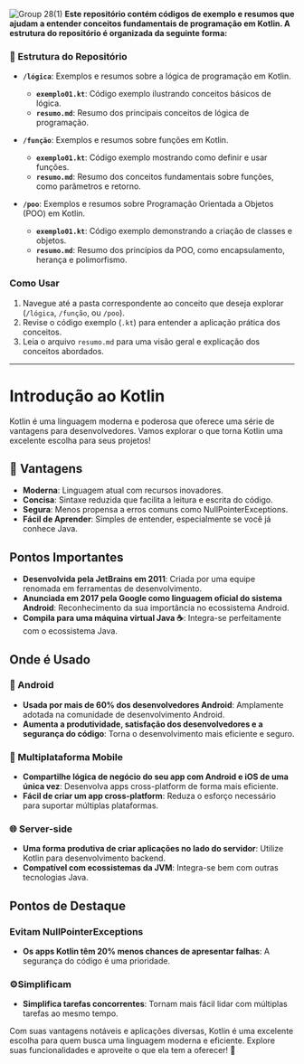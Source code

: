 ![Group 28(1)](https://github.com/user-attachments/assets/ef75ac83-08e2-4870-98e4-b2926b750fd4)
**Este repositório contém códigos de exemplo e resumos que ajudam a entender conceitos fundamentais de programação em Kotlin. A estrutura do repositório é organizada da seguinte forma:**

### 📂 Estrutura do Repositório
- **`/lógica`**: Exemplos e resumos sobre a lógica de programação em Kotlin.
  - **`exemplo01.kt`**: Código exemplo ilustrando conceitos básicos de lógica.
  - **`resumo.md`**: Resumo dos principais conceitos de lógica de programação.

- **`/função`**: Exemplos e resumos sobre funções em Kotlin.
  - **`exemplo01.kt`**: Código exemplo mostrando como definir e usar funções.
  - **`resumo.md`**: Resumo dos conceitos fundamentais sobre funções, como parâmetros e retorno.

- **`/poo`**: Exemplos e resumos sobre Programação Orientada a Objetos (POO) em Kotlin.
  - **`exemplo01.kt`**: Código exemplo demonstrando a criação de classes e objetos.
  - **`resumo.md`**: Resumo dos princípios da POO, como encapsulamento, herança e polimorfismo.

### Como Usar

1. Navegue até a pasta correspondente ao conceito que deseja explorar (`/lógica`, `/função`, ou `/poo`).
2. Revise o código exemplo (`.kt`) para entender a aplicação prática dos conceitos.
3. Leia o arquivo `resumo.md` para uma visão geral e explicação dos conceitos abordados.

--- 
#  Introdução ao Kotlin

Kotlin é uma linguagem moderna e poderosa que oferece uma série de vantagens para desenvolvedores. Vamos explorar o que torna Kotlin uma excelente escolha para seus projetos!

## 🚀 Vantagens

- **Moderna**: Linguagem atual com recursos inovadores.
- **Concisa**: Sintaxe reduzida que facilita a leitura e escrita do código.
- **Segura**: Menos propensa a erros comuns como NullPointerExceptions.
- **Fácil de Aprender**: Simples de entender, especialmente se você já conhece Java.

## Pontos Importantes

- **Desenvolvida pela JetBrains em 2011**: Criada por uma equipe renomada em ferramentas de desenvolvimento.
- **Anunciada em 2017 pela Google como linguagem oficial do sistema Android**: Reconhecimento da sua importância no ecossistema Android.
- **Compila para uma máquina virtual Java ☕**: Integra-se perfeitamente com o ecossistema Java.

## Onde é Usado

### 📱 Android

- **Usada por mais de 60% dos desenvolvedores Android**: Amplamente adotada na comunidade de desenvolvimento Android.
- **Aumenta a produtividade, satisfação dos desenvolvedores e a segurança do código**: Torna o desenvolvimento mais eficiente e seguro.

### 📲 Multiplataforma Mobile

- **Compartilhe lógica de negócio do seu app com Android e iOS de uma única vez**: Desenvolva apps cross-platform de forma mais eficiente.
- **Fácil de criar um app cross-platform**: Reduza o esforço necessário para suportar múltiplas plataformas.

### 🌐 Server-side

- **Uma forma produtiva de criar aplicações no lado do servidor**: Utilize Kotlin para desenvolvimento backend.
- **Compatível com ecossistemas da JVM**: Integra-se bem com outras tecnologias Java.

## Pontos de Destaque

### Evitam NullPointerExceptions

- **Os apps Kotlin têm 20% menos chances de apresentar falhas**: A segurança do código é uma prioridade.

### ⚙Simplificam

- **Simplifica tarefas concorrentes**: Tornam mais fácil lidar com múltiplas tarefas ao mesmo tempo.

Com suas vantagens notáveis e aplicações diversas, Kotlin é uma excelente escolha para quem busca uma linguagem moderna e eficiente. Explore suas funcionalidades e aproveite o que ela tem a oferecer! 🌟

